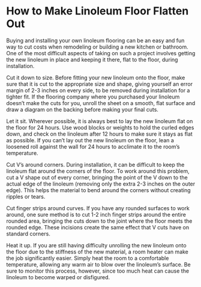 # How to Make Linoleum Floor Flatten Out

Buying and installing your own linoleum flooring can be an easy and fun way to cut costs when remodeling or building a new kitchen or bathroom. One of the most difficult aspects of taking on such a project involves getting the new linoleum in place and keeping it there, flat to the floor, during installation. 

Cut it down to size. Before fitting your new linoleum onto the floor, make sure that it is cut to the appropriate size and shape, giving yourself an error margin of 2-3 inches on every side, to be removed during installation for a tighter fit. If the flooring company where you purchased your linoleum doesn’t make the cuts for you, unroll the sheet on a smooth, flat surface and draw a diagram on the backing before making your final cuts.

Let it sit. Wherever possible, it is always best to lay the new linoleum flat on the floor for 24 hours. Use wood blocks or weights to hold the curled edges down, and check on the linoleum after 12 hours to make sure it stays as flat as possible. If you can’t lay out the new linoleum on the floor, lean a loosened roll against the wall for 24 hours to acclimate it to the room’s temperature. 

Cut V’s around corners. During installation, it can be difficult to keep the linoleum flat around the corners of the floor. To work around this problem, cut a V shape out of every corner, bringing the point of the V down to the actual edge of the linoleum (removing only the extra 2-3 inches on the outer edge). This helps the material to bend around the corners without creating ripples or tears. 

Cut finger strips around curves. If you have any rounded surfaces to work around, one sure method is to cut 1-2 inch finger strips around the entire rounded area, bringing the cuts down to the joint where the floor meets the rounded edge. These incisions create the same effect that V cuts have on standard corners. 

Heat it up. If you are still having difficulty unrolling the new linoleum onto the floor due to the stiffness of the new material, a room heater can make the job significantly easier. Simply heat the room to a comfortable temperature, allowing any warm air to blow over the linoleum’s surface. Be sure to monitor this process, however, since too much heat can cause the  linoleum to become warped or disfigured. 

 


